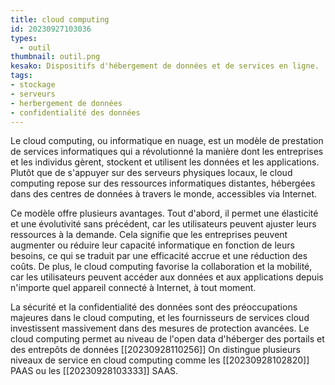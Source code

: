 ```yaml
---
title: cloud computing
id: 20230927103036
types:
  - outil
thumbnail: outil.png
kesako: Dispositifs d'hébergement de données et de services en ligne.
tags:
- stockage
- serveurs
- herbergement de données
- confidentialité des données
---
```



Le cloud computing, ou informatique en nuage, est un modèle de prestation de services informatiques qui a révolutionné la manière dont les entreprises et les individus gèrent, stockent et utilisent les données et les applications. Plutôt que de s'appuyer sur des serveurs physiques locaux, le cloud computing repose sur des ressources informatiques distantes, hébergées dans des centres de données à travers le monde, accessibles via Internet.

Ce modèle offre plusieurs avantages. Tout d'abord, il permet une élasticité et une évolutivité sans précédent, car les utilisateurs peuvent ajuster leurs ressources à la demande. Cela signifie que les entreprises peuvent augmenter ou réduire leur capacité informatique en fonction de leurs besoins, ce qui se traduit par une efficacité accrue et une réduction des coûts. De plus, le cloud computing favorise la collaboration et la mobilité, car les utilisateurs peuvent accéder aux données et aux applications depuis n'importe quel appareil connecté à Internet, à tout moment.

La sécurité et la confidentialité des données sont des préoccupations majeures dans le cloud computing, et les fournisseurs de services cloud investissent massivement dans des mesures de protection avancées.
Le cloud computing permet au niveau de l'open data d'héberger des portails et des entrepôts de données [[20230928110256]]
On distingue plusieurs niveaux de service en cloud computing comme les [[20230928102820]] PAAS ou les [[20230928103333]] SAAS.
